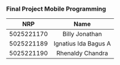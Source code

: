 ### Final Project Mobile Programming

|    NRP     |         Name         |
|:----------:|:--------------------:|
| 5025221170 |    Billy Jonathan    |
| 5025221189 | Ignatius Ida Bagus A |
| 5025221190 |   Rhenaldy Chandra   |